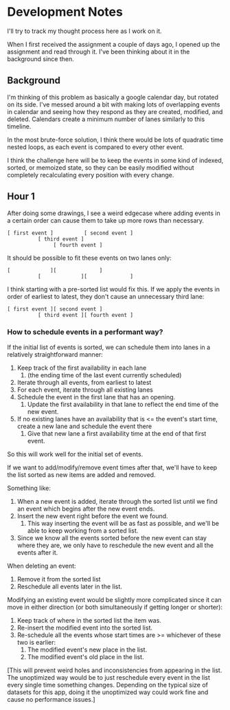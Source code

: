 # Development Notes
I'll try to track my thought process here as I work on it.

When I first received the assignment a couple of days ago, I opened up the assignment and read through it. I've been thinking about it in the background since then.

## Background
I'm thinking of this problem as basically a google calendar day, but rotated on its side. I've messed around a bit with making lots of overlapping events in calendar and seeing how they respond as they are created, modified, and deleted. Calendars create a minimum number of lanes similarly to this timeline.

In the most brute-force solution, I think there would be lots of quadratic time nested loops, as each event is compared to every other event.

I think the challenge here will be to keep the events in some kind of indexed, sorted, or memoized state, so they can be easily modified without completely recalculating every position with every change.

## Hour 1
After doing some drawings, I see a weird edgecase where adding events in a certain order can cause them to take up more rows than necessary.

    [ first event ]          [ second event ]
              [ third event ]
                   [ fourth event ]

It should be possible to fit these events on two lanes only:

    [             ][              ]
              [             ][              ]

I think starting with a pre-sorted list would fix this. If we apply the events in order of earliest to latest, they don't cause an unnecessary third lane:

    [ first event ][ second event ]
              [ third event ][ fourth event ]

### How to schedule events in a performant way?

If the initial list of events is sorted, we can schedule them into lanes in a relatively straightforward manner:

1. Keep track of the first availability in each lane
    1. (the ending time of the last event currently scheduled)
1. Iterate through all events, from earliest to latest
1. For each event, iterate through all existing lanes
1. Schedule the event in the first lane that has an opening.
    1. Update the first availability in that lane to reflect the end time of the new event.
1. If no existing lanes have an availability that is <= the event's start time, create a new lane and schedule the event there
    1. Give that new lane a first availability time at the end of that first event.

So this will work well for the initial set of events.

If we want to add/modify/remove event times after that, we'll have to keep the list sorted as new items are added and removed.

Something like:
1. When a new event is added, iterate through the sorted list until we find an event which begins after the new event ends.
1. Insert the new event right before the event we found.
    1. This way inserting the event will be as fast as possible, and we'll be able to keep working from a sorted list.
1. Since we know all the events sorted before the new event can stay where they are, we only have to reschedule the new event and all the events after it.

When deleting an event:
1. Remove it from the sorted list
2. Reschedule all events later in the list.

Modifying an existing event would be slightly more complicated since it can move in either direction (or both simultaneously if getting longer or shorter):
1. Keep track of where in the sorted list the item was.
1. Re-insert the modified event into the sorted list.
1. Re-schedule all the events whose start times are >= whichever of these two is earlier:
    1. The modified event's new place in the list.
    1. The modified event's old place in the list.

\[This will prevent weird holes and inconsistencies from appearing in the list. The unoptimized way would be to just reschedule every event in the list every single time something changes. Depending on the typical size of datasets for this app, doing it the unoptimized way could work fine and cause no performance issues.\]






















